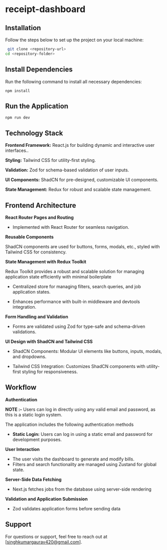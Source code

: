 # receipt-dashboard

## Installation

Follow the steps below to set up the project on your local machine:

```bash
 git clone <repository-url>
cd <repository-folder>
```

## Install Dependencies

Run the following command to install all necessary dependencies:

    npm install

## Run the Application

    npm run dev

## Technology Stack

**Frontend Framework:** React.js for building dynamic and interactive user interfaces..

**Styling:** Tailwind CSS for utility-first styling.

**Validation:** Zod for schema-based validation of user inputs.

**UI Components:** ShadCN for pre-designed, customizable UI components.

**State Management:** Redux for robust and scalable state management.

## Frontend Architecture

**React Router Pages and Routing**

- Implemented with React Router for seamless navigation.

**Reusable Components**

ShadCN components are used for buttons, forms, modals, etc., styled with Tailwind CSS for consistency.

**State Management with Redux Toolkit**

Redux Toolkit provides a robust and scalable solution for managing application state efficiently with minimal boilerplate

- Centralized store for managing filters, search queries, and job application states.

- Enhances performance with built-in middleware and devtools integration.

**Form Handling and Validation**

- Forms are validated using Zod for type-safe and schema-driven validations.

**UI Design with ShadCN and Tailwind CSS**

- ShadCN Components: Modular UI elements like buttons, inputs, modals, and dropdowns.

- Tailwind CSS Integration: Customizes ShadCN components with utility-first styling for responsiveness.

## Workflow

**Authentication**

**NOTE :-** Users can log in directly using any valid email and password, as this is a static login system.

The application includes the following authentication methods

- **Static Login:** Users can log in using a static email and password for development purposes.

**User Interaction**

- The user visits the dashboard to generate and modify bills.
- Filters and search functionality are managed using Zustand for global state.

**Server-Side Data Fetching**

- Next.js fetches jobs from the database using server-side rendering

**Validation and Application Submission**

- Zod validates application forms before sending data

## Support

For questions or support, feel free to reach out at [singhkumargaurav420@gmail.com].
